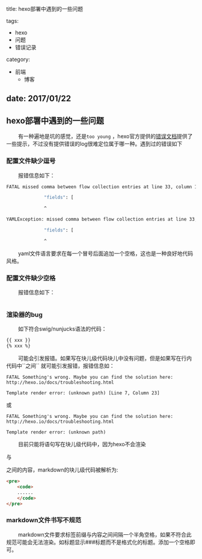 title: hexo部署中遇到的一些问题

tags: 
 - hexo
 - 问题
 - 错误记录

category: 
 - 前端
   - 博客

date: 2017/01/22
---
## hexo部署中遇到的一些问题

        有一种遍地是坑的感觉，还是``too young`` ，hexo官方提供的[错误文档](https://hexo.io/docs/troubleshooting.html)提供了一些提示，不过没有提供错误的log很难定位属于哪一种。遇到过的错误如下

### 配置文件缺少逗号

        报错信息如下：

```sh
FATAL missed comma between flow collection entries at line 33, column 11:

              "fields": [

              ^

YAMLException: missed comma between flow collection entries at line 33, column 11:

              "fields": [

              ^
```

        yaml文件语言要求在每一个冒号后面追加一个空格，这也是一种良好地代码风格。

### 配置文件缺少空格

        报错信息如下：

```shell

```



### 渲染器的bug

        如下符合swig/nunjucks语法的代码：

```scss
{{ xxx }}
{% xxx %}
```

        可能会引发报错。如果写在块儿级代码块儿中没有问题，但是如果写在行内代码中\`\`之间\`\`  就可能引发报错，报错信息如：

```log
FATAL Something's wrong. Maybe you can find the solution here: http://hexo.io/docs/troubleshooting.html

Template render error: (unknown path) [Line 7, Column 23]
```

或

```log
FATAL Something's wrong. Maybe you can find the solution here: http://hexo.io/docs/troubleshooting.html

Template render error: (unknown path)
```

        目前只能将语句写在块儿级代码中，因为hexo不会渲染<pre>与</pre>之间的内容，markdown的块儿级代码被解析为:

```html
<pre>
	<code>
	......
	</code>
</pre>
```

### markdown文件书写不规范

        markdown文件要求标签前缀与内容之间间隔一个半角空格，如果不符合此规范可能会无法渲染。如标题显示###标题而不是格式化的标题。添加一个空格即可。